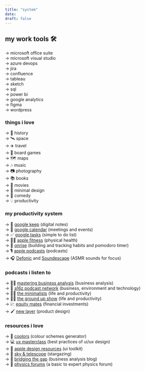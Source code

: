 ```yaml
---
title: "system"
date: 
draft: false
---
```


## **my work tools 🛠️**

→ microsoft office suite  
→ microsoft visual studio  
→ azure devops  
→ jira  
→ confluence  
→ tableau  
→ sketch  
→ sql  
→ power bi  
→ google analytics  
→ figma  
→ wordpress  


### things i love

→ 📜 history  
→ 🛰️ space  
→ ✈️ travel  
→ 🧩 board games  
→ 🗺️ maps  
→ 🎶 music  
→ 📷 photography  
→ 📚 books  
→ 🎥 movies  
→ 🎨 minimal design  
→ 🤣 comedy  
→ 💡 productivity  


### my productivity system

→ 📔 [google keep](https://keep.google.com/) (digital notes)  
→ 📅 [google calendar](https://www.google.com/calendar/about/) (meetings and events)  
→ ✅ [google tasks](https://play.google.com/store/apps/details?id=com.google.android.apps.tasks&hl=en_AU&gl=US) (simple to do list)  
→ 🏃‍♂️ [apple fitness](https://www.apple.com/au/watch/close-your-rings/) (physical health)  
→ 🚰 [onrise](https://www.onrise.me/) (building and tracking habits and pomodoro timer)  
→ 🎙️ [apple podcasts](https://apps.apple.com/nz/app/apple-podcasts/id525463029) (podcasts)  
→ 🎧 [Defonic](https://defonic.com/) and [Soundescape](https://soundescape.io/) (ASMR sounds for focus)  


### podcasts i listen to

→ 👨‍💼 [mastering business analysis](https://masteringbusinessanalysis.com/player/) (business analysis)  
→ 🌄 [a16z podcast network](https://a16z.com/podcasts/) (business, environment and technology)  
→ 🚶‍♂️ [the minimalists](https://www.theminimalists.com/podcast/) (life and productivity)  
→ 🧗‍♂️ [the ground up show](https://mattdavella.com/podcast) (life and productivity)  
→ 💹 [equity mates](https://equitymates.com/) (financial investments)  
→ 🖌️ [new layer](https://anchor.fm/new-layer) (product design)  


### resources i love

→ 🎨 [coolors](https://coolors.co/) (colour schemes generator)  
→ 💻 [ux masterclass](https://uxmasterclass.design/?ref=producthunt) (best practices of ui/ux design)  
→ 📱 [apple design resources](https://developer.apple.com/design/resources/) (ui toolkit)  
→ 🌠 [sky & telescope](https://skyandtelescope.org/astronomy-resources/stargazing-basics/) (stargazing)  
→ 📝 [bridging the gap](https://www.bridging-the-gap.com/) (business analysis blog)  
→ 🔬 [physics forums](https://www.physicsforums.com/) (a basic to expert physics forum)  